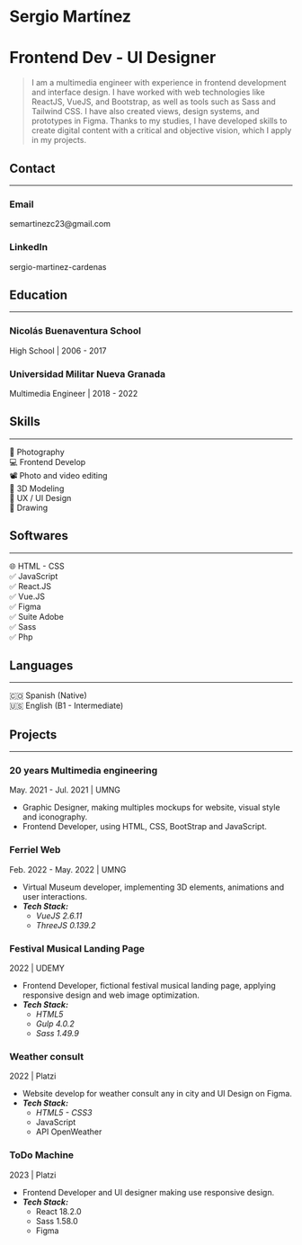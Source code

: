 # Sergio Martínez

# Frontend Dev - UI Designer

> I am a multimedia engineer with experience in frontend development and interface design. I have worked with web technologies like ReactJS, VueJS, and Bootstrap, as well as tools such as Sass and Tailwind CSS. I have also created views, design systems, and prototypes in Figma. Thanks to my studies, I have developed skills to create digital content with a critical and objective vision, which I apply in my projects.
> 

## Contact

---

### Email
<aside>
semartinezc23@gmail.com
</aside>

### LinkedIn
<aside>
sergio-martinez-cardenas
</aside>

## Education

---

### Nicolás Buenaventura School

High School | 2006 - 2017

### Universidad Militar Nueva Granada

Multimedia Engineer | 2018 - 2022

## Skills

---

<aside>
📸 Photography

</aside>

<aside>
💻 Frontend Develop

</aside>

<aside>
📽️ Photo and video editing

</aside>

<aside>
🧊 3D Modeling

</aside>

<aside>
📗 UX / UI Design

</aside>

<aside>
🎨 Drawing

</aside>

## Softwares

---

<aside>
🌐 HTML - CSS

</aside>

<aside>
✅ JavaScript
</aside>

<aside>
✅ React.JS
</aside>

<aside>
✅ Vue.JS
</aside>

<aside>
✅ Figma
</aside>

<aside>
✅ Suite Adobe

</aside>

<aside>
✅ Sass

</aside>

<aside>
✅ Php
</aside>

## Languages

---

<aside>
🇨🇴 Spanish (Native)
</aside>

<aside>
🇺🇸 English (B1 - Intermediate)
</aside>

## Projects

---

### 20 years Multimedia engineering

May. 2021 - Jul. 2021 | UMNG

- Graphic Designer, making multiples mockups for website, visual style and iconography.
- Frontend Developer, using HTML, CSS, BootStrap and JavaScript.

### Ferriel Web

Feb. 2022 - May. 2022 | UMNG

- Virtual Museum developer, implementing 3D elements, animations and user interactions.
- ***Tech Stack:***
    - *VueJS 2.6.11*
    - *ThreeJS 0.139.2*

### Festival Musical Landing Page

2022 | UDEMY

- Frontend Developer, fictional festival musical landing page, applying responsive design and web image optimization.
- ***Tech Stack:***
    - *HTML5*
    - *Gulp 4.0.2*
    - *Sass 1.49.9*

### Weather consult

2022 | Platzi

- Website develop for weather consult any in city and UI Design on Figma.
- ***Tech Stack:***
    - *HTML5 - CSS3*
    - JavaScript
    - API OpenWeather

### ToDo Machine

2023 | Platzi

- Frontend Developer and UI designer making use responsive design.
- ***Tech Stack:***
    - React 18.2.0
    - Sass 1.58.0
    - Figma
